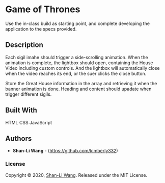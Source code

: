 # Game of Thrones 

Use the in-class build as starting point, and complete developing the application to the specs provided.

## Description

Each sigil imahe should trigger a side-scrolling animation. When the animation is complete, the lightbox should open, containing the House Video including custom controls. And the lightbox will automatically close when the video reaches its end, or the suer clicks the close button.

Store the Great House information in the array and retrieving it when the banner animation is done. Heading and content should upadate when trigger different sigils.


## Built With

HTML CSS JavaScript

## Authors

* **Shan-Li Wang** - (https://github.com/kimberly332)

### License

Copyright © 2020, [Shan-Li Wang](https://github.com/kimberly332).
Released under the MIT License.
